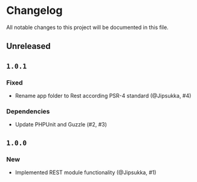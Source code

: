 # Changelog

All notable changes to this project will be documented in this file.

## Unreleased

## `1.0.1`

### Fixed

* Rename app folder to Rest according PSR-4 standard (@Jipsukka, #4)

### Dependencies

* Update PHPUnit and Guzzle (#2, #3)

## `1.0.0`

### New

* Implemented REST module functionality (@Jipsukka, #1)
